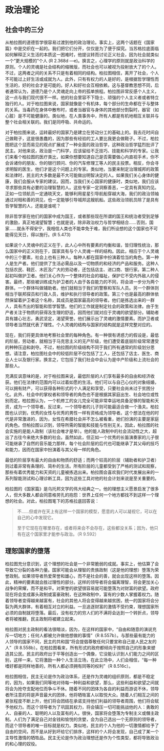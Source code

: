 # 政治理论

## 社会中的三分

从柏拉图的道德哲学很容易过渡到他的政治理论。事实上，这两个话题在《国家篇》中是交织在一起的。我们把它们分开，仅仅是为了便于探究。当苏格拉底面临如何解释正义生活的本质这一困难时，他提议转而讨论正义社会，因为社会就类似一个“更大规模的”个人 (R 2.368d —e)。换言之，心理学的原则就是政治科学的原则。个人的灵魂是社会结构的缩微版，而社会也可以被视为投射放大了的个人。不过，这两者之间的关系不只是有着相同的结构。柏拉图相信，离开了社会，个人不可能过上好生活或成就为人。此外，只有有权力的人是好的，是根据哲学理性而生活的，好的社会才是可能的。好人和好社会互相依赖。这与基督教思想不同，后者通常认为，道德乃是个人灵魂走向上帝的孤单旅程。柏拉图非常反感个人主义，这一点与我们现代很不一样。他的社会里容不下隐士、顽强的个人主义者或者特立独行的人。对于柏拉图来说，国家就像是个有机体，每个部分的生命都在于与整体的关系。当毒药在身体中散布时，或者当器官与身体的其他部分割裂时，器官（如心脏）是不可能健康的。类似地，在人类事务中，所有人都是有机地相互关联并与整个社会相关联的。我们是同呼吸、共命运的。

对于柏拉图来说，运转最好的国家乃是建立在劳动分工的基础上的。我去花时间自己做鞋子，这是很愚蠢的，因为那些有经验的工人要比我更会做鞋子。不过，柏拉图把这个显而易见的观点扩展成了一种全面的政治哲学，这种政治哲学猛烈批评了民主。对他来说，政治是一门科学，应该留给不乏技巧、技能和科学的专家。让我们来看个柏拉图的医疗类比，如果你想要知道自己是否需要做心内直视手术，你不会诉诸你的朋友、你的银行顾问、你的汽车修理工等人的民主投票。相反，你会寻求明智的医生，他们才是这个问题上的专家。类似地，当要来制定治理城邦的政策和法律时，民主的大多数是最不大可能做出明智决定的人。如果我们关心身体的健康，我们会服从专家的建议。因而，当我们关心国家的健康时，类似地，我们应该寻求那些具有必要的治理智慧的人。这些专家一定洞察善恶，一定具有真知灼见。正如一位领航员一定通晓天文，能够利用星星引导航船穿越大海，我们的政治领袖通过对相和善的洞见，也一定能够引导城邦这艘航船。这些政治领航员除了是具有哲学智慧的人，还能是谁呢？

除非哲学家在他们的国家中成为国王，或者那些现在所谓的国王和统治者受到足够的激励，真正地渴望智慧；也就是说，除非政治权力与哲学相结合……否则，国家……就永不得安宁，我相信人类也不能幸免于难，我们所设想的这个国家也不可能得见天日，得以施行。(R 5.473)

如果说个人灵魂中的正义在于，此人心中所有要素的均衡和谐，皆归理性统治，那么国家中的正义则在于，国家具有与个人灵魂一样的结构。因此，相应于个人灵魂中的三个要素，社会上也有三种人。每种人都在国家中扮演着恰当的角色。第一种人是生产者。他们提供了生活必需品以及一切物质的和经济的产品和服务。这种人包括农民、鞋匠、木匠及广大的劳动者，还包括店主、进口商、银行家。第二种人起初叫做护卫者。他们关心作为一个整体的社会的福祉，保护它不受内外敌人的侵害。最终，那些被训练成为护卫者的人由于各自能力的不同，将会进一步分为两个群体。一个群体叫做辅助者。他们就相当于我们的警察和军队人员。另一个群体则相当于联邦探员和行政人员，维护和执行领导者的政策。第三个也是最高的群体依然保留着护卫者这个名称，其成员是国家最高的领导者。他们是拣选出来的一群人，具有杰出的智能和哲学智慧。他们的工作就是制定社会的政策和法律。由于生产者关注于物质的获得及生理的舒适，因而他们就对应于灵魂的欲望部分。辅助者具有雄心壮志，勇武坚定，渴望荣誉。他们展示出了灵魂的激情要素。而护卫者或领导者当然就代表了理性。个人灵魂的结构与国家的结构就是这样完整对应的。

现在，我们将更具体地考察社会里的每种角色。有一种很有诱惑力的假设是，最低的阶层，劳动者，就相当于马克思主义的无产阶级，他们遭受着底层阶级常常遭受的种种压迫和剥夺。不过，柏拉图的阶级结构不同于我们所有通常的阶级划分思想。请注意，柏拉图社会中的较低阶层不仅包括了工人，还包括了店主、医生、商业人士以及银行家。换言之，它包括了我们社会中会认为是中产阶级和上流社会的那些人。

充满反讽意味的是，对于柏拉图来说，最低阶层的人们享有最多的自由和经济收获。他们在法律的范围内可以过着如愿的生活。他们可以与自己心仪的对象结婚，可以拥有财产，可以获得各种形式的个人满足和享受，只要社会尚未过于贫困分化。此外，社会中的掌权者和领导者的角色也不是根据其家庭出生、社会地位或性别而定。柏拉图认为，一个机修工的女儿完全可能非常幸运地具备足够的智能和天资，成为一个领导者。反过来，一个领导者的儿子则可能最适合做一个渔夫。柏拉图也认识到，优秀的女性与优秀的男性一样有资格成为领导者。这个想法在他的时代是非常激进的，因为，女性在希腊社会并不怎么被看重，她们扮演的主要是家庭的角色。但柏拉图认识到，领导所需的智能和技能与性别无关。因此，柏拉图的社会实施的是能人政制（该社会唯才是举）。他的能人政制中的社会流动性之大，超出了古往今来绝大多数的社会。虽然如此，但正如一个优秀的长笛演奏家的儿子很可能继承了自然的音乐能力那样，每个社会阶层的后代也可能继承了其父母的技巧和能力，因而在国家中扮演着与其父母一样的角色。

最低的阶层享有最大的自由和物质的舒适；而两个较高的阶层（辅助者和护卫者）则过着非常有条理的、简朴的生活。所有阶层的儿童都受到了严格的测试和观察，那些有着优秀能力和天资的儿童被拣选出来。柏拉图会喜欢我们时代发展出来的一系列智能测试和心理诊断工具，因为这些工具对他的社会计划来说是至关重要的。

柏拉图的《国家篇》是乌托邦文学的伟大经典之一。他的理想主义愿景启发了很多人，但大多数人都会同意格劳孔的抱怨：世界上任何一个地方都找不到这样一个理想的社会。对此，柏拉图笔下的苏格拉底回答说：

> 不……但或许在天上有这样一个国家的模型，愿意的人可以凝视它，可以在自己的心中发现它。
>
> 至于它现在在哪里存在，或者将来会不会存在，这些都没关系；因为，他只有在这个国家里才能参与政治。（R 9.592）

## 理恕国家的堕落

柏拉图充分意识到，这个理想的社会是一个非常脆弱的成就。事实上，他估算了会导致它分裂的各种力量。国家可能会从理智的贵族政制（这是他的理想）堕落为荣誉政制。如果领导者热爱荣誉和雄心，而不是社会的善，就会出现这样的堕落。因此，精神的要素就会胜过理性的部分。这样的领导者将会偏离理智，将会更加关心战争的荣耀，而不是和平。对荣誉的欲望很容易就可能堕落为对财富的欲望。政府现在将会变成寡头政制或富豪政制，在这种政制中，富有的少数人掌握着权力。随着领导者变得越来越富有，社会的其他人将会变得越来越贫困，统一的国家将会分裂为两大群体，有着相互对立的利益。一旦追逐财富的激情不受约束，理想国家所必须的自制就将堕落。最后，没有权力的穷人们的不满将会达到一个转折点，领导者将被推翻，民主政制将被建立起来。

柏拉图对民主政制的看法很暗淡，因为，在这样的国家中，“自由和随意的演说充斥一切地方；任何人都被允许做他想做的事情”（R 8.557b）。与那些最有能力的人领导的国家不同，民主的共和国“将会提倡尊敬任何只要宣称自己是人民之友的人”（R 8.558b）。在柏拉图看来，所有形式的政府都倾向于按照自己的形象来塑造其公民。民主的政府出于平等创造出一个偶像，它没能认识到人们能力之间的区别，这样一来，它将激励一种个人生活立场，在此立场中，人们会相信，“每一种嗜好都是同样地善的，所有人都必须拥有同等的权利”（R 8.516c）。

柏拉图相信，民主无论是作为政治体系，还是作为灵魂的组织原则，都是不稳定的，因为，如果我们同等地对待每一种利益和欲望，那么，这些利益和欲望之间就将会为抢夺支配地位而争斗不休。随着不同的团体为各自的利益而游说不休，领导者所注意的将是声音最大的团体，他将牺牲富人以取悦大众。随着人们相互之间的紧张程度不断上升，他们将会团结在承诺支持他们利益的领导者周围，他们将会赋予他权力。而这个领导者为了巩固其权力，将会镇压一切可能挑战他的人：勇敢的人、自豪的人、聪明的人以及富有的人。很快，国家将会堕落为专制主义或僭主政制。人们为了满足自己对金钱和愉悦的贪婪，会为自己选出一个无原则的领导者，而这个领导者的唯一目标就是权力。类似地，民主的个人为他的一切激情都给予了自由的空间，而不是从好到坏给它们排序，这样的个人将会发现，自己成了某一个主导性激情的牺牲品。民主无论是作为政治理想还是作为个性类型，都将导致政治的和心理的奴役。
